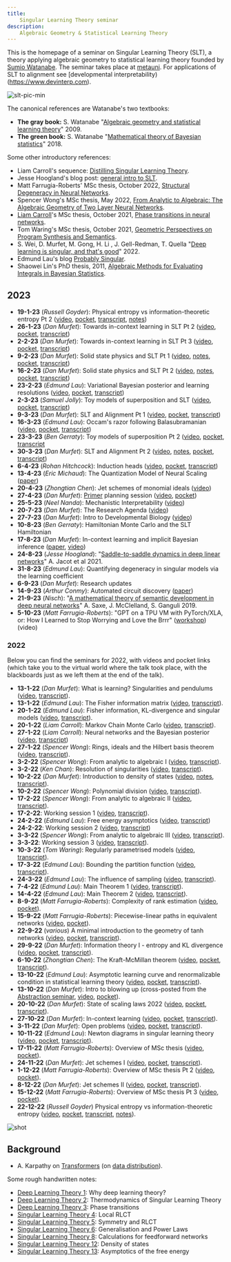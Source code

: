 ```yaml
---
title:
    Singular Learning Theory seminar
description:
    Algebraic Geometry & Statistical Learning Theory
---
```


This is the homepage of a seminar on Singular Learning Theory (SLT), a theory applying algebraic geometry to statistical learning theory founded by [Sumio Watanabe](http://watanabe-www.math.dis.titech.ac.jp/users/swatanab/). The seminar takes place at [metauni](https://www.metauni.org). For applications of SLT to alignment see [developmental interpretability)(https://www.devinterp.com).

![slt-pic-min](https://user-images.githubusercontent.com/320329/208009611-93289eb6-4813-436d-864e-4deb487a8b73.png)

The canonical references are Watanabe's two textbooks:

* **The gray book:** S. Watanabe "[Algebraic geometry and statistical learning theory](https://www.cambridge.org/core/books/algebraic-geometry-and-statistical-learning-theory/9C8FD1BDC817E2FC79117C7F41544A3A)" 2009.
* **The green book:** S. Watanabe "[Mathematical theory of Bayesian statistics](https://www.routledge.com/Mathematical-Theory-of-Bayesian-Statistics/Watanabe/p/book/9780367734817)" 2018.

Some other introductory references:

* Liam Carroll's sequence: [Distilling Singular Learning Theory](https://www.lesswrong.com/s/czrXjvCLsqGepybHC).
* Jesse Hoogland's blog post: [general intro to SLT](https://www.lesswrong.com/posts/fovfuFdpuEwQzJu2w/neural-networks-generalize-because-of-this-one-weird-trick).
* Matt Farrugia-Roberts' MSc thesis, October 2022, [Structural Degeneracy in Neural Networks](https://far.in.net/mthesis).
* Spencer Wong's MSc thesis, May 2022, [From Analytic to Algebraic: The Algebraic Geometry of Two Layer Neural Networks](http://therisingsea.org/notes/MScThesisSpencerWong.pdf).
* [Liam Carroll](https://lemmykc.github.io/MDLG_lemmykc/)'s MSc thesis, October 2021, [Phase transitions in neural networks](http://therisingsea.org/notes/MSc-Carroll.pdf).
* Tom Waring's MSc thesis, October 2021, [Geometric Perspectives on Program Synthesis and Semantics](http://therisingsea.org/notes/MSc-Waring.pdf).
* S. Wei, D. Murfet, M. Gong, H. Li , J. Gell-Redman, T. Quella "[Deep learning is singular, and that's good](https://www.suswei.com/publication/wei-2022-singular/wei-2022-singular.pdf)" 2022.
* Edmund Lau's blog [Probably Singular](https://edmundlth.github.io/posts/singular-learning-theory-part-1/).
* Shaowei Lin's PhD thesis, 2011, [Algebraic Methods for Evaluating Integrals in Bayesian Statistics](https://escholarship.org/content/qt6r99035v/qt6r99035v_noSplash_55ad6962455379ca776283fed8278b40.pdf).

## 2023

* **19-1-23** (*Russell Goyder*): Physical entropy vs information-theoretic entropy Pt 2 ([video](https://youtu.be/rw23vmz2MF4), [pocket](https://www.roblox.com/games/start?placeId=8165217582&launchData=pocket%3ASymbolic%20Wilds%2020), [transcript](https://metauniservice.com/transcript?videoID=rw23vmz2MF4), [notes](https://github.com/russellgoyder/handwritten-notes/blob/main/Physical%20And%20Information%20Entropy%20-%20Russell%20Goyder%20-%20metauni%20-%20Nov%202022.pdf))
* **26-1-23** (*Dan Murfet*): Towards in-context learning in SLT Pt 2 ([video](https://youtu.be/TuFPGNBoOuM), [pocket](https://www.roblox.com/games/start?placeId=8165217582&launchData=pocket%3ASymbolic%20Wilds%2011), [transcript](https://metauniservice.com/transcript?videoID=TuFPGNBoOuM))
* **2-2-23** (*Dan Murfet*): Towards in-context learning in SLT Pt 3 ([video](https://youtu.be/LG7b587q8T0), [pocket](https://www.roblox.com/games/start?placeId=8165217582&launchData=pocket%3ASymbolic%20Wilds%2011), [transcript](https://metauniservice.com/transcript?videoID=LG7b587q8T0))
* **9-2-23** (*Dan Murfet*): Solid state physics and SLT Pt 1 ([video](https://youtu.be/Ut4gKDJsmro), [notes](http://www.therisingsea.org/notes/slt22.pdf), [pocket](https://www.roblox.com/games/start?placeId=8165217582&launchData=pocket%3ASymbolic%20Wilds%2021), [transcript](https://metauniservice.com/transcript?videoID=Ut4gKDJsmro))
* **16-2-23** (*Dan Murfet*): Solid state physics and SLT Pt 2 ([video](https://youtu.be/xnMEfgbSKNs), [notes](http://www.therisingsea.org/notes/slt22-2.pdf), [pocket](https://www.roblox.com/games/start?placeId=8165217582&launchData=pocket%3ASymbolic%20Wilds%2021), [transcript](https://metauniservice.com/transcript?videoID=xnMEfgbSKNs))
* **23-2-23** (*Edmund Lau*): Variational Bayesian posterior and learning resolutions ([video](https://youtu.be/BkqZfwVv_WY), [pocket](https://www.roblox.com/games/start?placeId=8165217582&launchData=pocket%3ASymbolic%20Wilds%2022), [transcript](https://metauniservice.com/transcript?videoID=BkqZfwVv_WY))
* **2-3-23** (*Samuel Jolly*): Toy models of superposition and SLT ([video](https://youtu.be/QWanKcCkFS8), [pocket](https://www.roblox.com/games/start?placeId=8165217582&launchData=pocket%3ASymbolic%20Wilds%2023), [transcript](https://metauniservice.com/transcript?videoID=QWanKcCkFS8))
* **9-3-23** (*Dan Murfet*): SLT and Alignment Pt 1 ([video](https://youtu.be/6LULirDt8Qw), [pocket](https://www.roblox.com/games/start?placeId=8165217582&launchData=pocket%3ASymbolic%20Wilds%2024), [transcript](https://metauniservice.com/transcript?videoID=6LULirDt8Qw))
* **16-3-23** (*Edmund Lau*): Occam's razor following Balasubramanian ([video](https://youtu.be/civbL6SAXS0), [pocket](https://www.roblox.com/games/start?placeId=8165217582&launchData=pocket%3ASymbolic%20Wilds%2025), [transcript](https://metauniservice.com/transcript?videoID=civbL6SAXS0))
* **23-3-23** (*Ben Gerraty*): Toy models of superposition Pt 2 ([video](https://youtu.be/cJ6tdhOpUSE), [pocket](https://www.roblox.com/games/start?placeId=8165217582&launchData=pocket%3ASymbolic%20Wilds%2027), [transcript](https://metauniservice.com/transcript?videoID=cJ6tdhOpUSE)
* **30-3-23** (*Dan Murfet*): SLT and Alignment Pt 2 ([video](https://youtu.be/MaqXwDzPm_0), [notes](http://therisingsea.org/notes/SLT4Alignment-1.pdf), [pocket](https://www.roblox.com/games/start?placeId=8165217582&launchData=pocket%3ASymbolic%20Wilds%2028), [transcript](https://metauniservice.com/transcript?videoID=MaqXwDzPm_0))
* **6-4-23** (*Rohan Hitchcock*): Induction heads ([video](https://youtu.be/eCQWIla-TSY), [pocket](https://www.roblox.com/games/start?placeId=8165217582&launchData=pocket%3ASymbolic%20Wilds%2029), [transcript](https://metauniservice.com/transcript?videoID=eCQWIla-TSY))
* **13-4-23** (*Eric Michaud*): The Quantization Model of Neural Scaling ([paper](https://arxiv.org/abs/2303.13506))
* **20-4-23** (*Zhongtian Chen*): Jet schemes of monomial ideals ([video](https://youtu.be/tfFMHDRstgM))
* **27-4-23** (*Dan Murfet*): [Primer](https://metauni.org/slt/workshop2023) planning session ([video](https://youtu.be/t8fRCgTm5S4), [pocket](https://www.roblox.com/games/start?placeId=8165217582&launchData=pocket%3ASymbolic%20Wilds%2032))
* **25-5-23** (*Neel Nanda*): Mechanistic Interpretability ([video](https://youtu.be/n6Dcl6Uf73s))
* **20-7-23** (*Dan Murfet*): The Research Agenda ([video](https://youtu.be/_C_7xHtHZAw))
* **27-7-23** (*Dan Murfet*): Intro to Developmental Biology ([video](https://youtu.be/ms8iQunIh0I))
* **10-8-23** (*Ben Gerraty*): Hamiltonian Monte Carlo and the SLT Hamiltonian
* **17-8-23** (*Dan Murfet*): In-context learning and implicit Bayesian inference ([paper](https://arxiv.org/abs/2111.02080), [video](https://youtu.be/Y00HtwKO3BY))
* **24-8-23** (*Jesse Hoogland*): "[Saddle-to-saddle dynamics in deep linear networks](https://arxiv.org/pdf/2106.15933.pdf)" A. Jacot et al 2021.
* **31-8-23** (*Edmund Lau*): Quantifying degeneracy in singular models via the learning coefficient
* **6-9-23** (*Dan Murfet*): Research updates
* **14-9-23** (*Arthur Conmy*): Automated circuit discovery ([paper](https://arxiv.org/abs/2304.14997))
* **21-9-23** (*Nisch*): "[A mathematical theory of semantic development in deep neural networks](https://www.pnas.org/doi/epdf/10.1073/pnas.1820226116)" A. Saxe, J. McClelland, S. Ganguli 2019.
* **5-10-23** (*Matt Farrugia-Roberts*): "GPT on a TPU VM with PyTorch/XLA, or: How I Learned to Stop Worrying and Love the Brrr" ([workshop](https://far.in.net/tpu-go-brrr)) (video)
  
### 2022

Below you can find the seminars for 2022, with videos and pocket links (which take you to the virtual world where the talk took place, with the blackboards just as we left them at the end of the talk).

* **13-1-22** (*Dan Murfet*): What is learning? Singularities and pendulums ([video](https://youtu.be/QZG40ZY5TeU), [transcript](https://metauniservice.com/transcript?videoID=QZG40ZY5TeU)).
* **13-1-22** (*Edmund Lau*): The Fisher information matrix ([video](https://youtu.be/yniLt7ONj28), [transcript](https://metauniservice.com/transcript?videoID=yniLt7ONj28)).
* **20-1-22** (*Edmund Lau*):  Fisher information, KL-divergence and singular models ([video](https://youtu.be/U9bnkWuFSSM), [transcript](https://metauniservice.com/transcript?videoID=U9bnkWuFSSM)).
* **20-1-22** (*Liam Carroll*): Markov Chain Monte Carlo ([video](https://youtu.be/Ns4w0vtWt4A), [transcript](https://metauniservice.com/transcript?videoID=Ns4w0vtWt4A)).
* **27-1-22** (*Liam Carroll*): Neural networks and the Bayesian posterior ([video](https://youtu.be/1Esk7G3g5X8), [transcript](https://metauniservice.com/transcript?videoID=1Esk7G3g5X8))
* **27-1-22** (*Spencer Wong*): Rings, ideals and the Hilbert basis theorem ([video](https://youtu.be/g1tXe9Yrij8), [transcript](https://metauniservice.com/transcript?videoID=g1tXe9Yrij8)).
* **3-2-22** (*Spencer Wong*): From analytic to algebraic I ([video](https://youtu.be/5Gkzg-zTwv4), [transcript](https://metauniservice.com/transcript?videoID=5Gkzg-zTwv4)).
* **3-2-22** (*Ken Chan*): Resolution of singularities ([video](https://youtu.be/ssU8VZ50Wd8), [transcript](https://metauniservice.com/transcript?videoID=ssU8VZ50Wd8)).
* **10-2-22** (*Dan Murfet*): Introduction to density of states ([video](https://youtu.be/HXCpQWZfWIw), [notes](http://www.therisingsea.org/notes/metauni/slt12.pdf), [transcript](https://metauniservice.com/transcript?videoID=HXCpQWZfWIw)).
* **10-2-22** (*Spencer Wong*): Polynomial division ([video](https://youtu.be/nNMCix6UCJ0), [transcript](https://metauniservice.com/transcript?videoID=nNMCix6UCJ0)).
* **17-2-22** (*Spencer Wong*): From analytic to algebraic II ([video](https://youtu.be/tsZjeclrmuU), [transcript](https://metauniservice.com/transcript?videoID=tsZjeclrmuU)).
* **17-2-22**: Working session 1 ([video](https://youtu.be/cuPeJkeiYsI), [transcript](https://metauniservice.com/transcript?videoID=cuPeJkeiYsI)).
* **24-2-22** (*Edmund Lau*): Free energy asymptotics ([video](https://youtu.be/QBaJH5QRAA8), [transcript](https://metauniservice.com/transcript?videoID=QBaJH5QRAA8))
* **24-2-22**: Working session 2 ([video](https://youtu.be/c7Di-oAZxNg), [transcript](https://metauniservice.com/transcript?videoID=c7Di-oAZxNg))
* **3-3-22** (*Spencer Wong*): From analytic to algebraic III ([video](https://youtu.be/LWylEE5M9lc), [transcript](https://metauniservice.com/transcript?videoID=LWylEE5M9lc)).
* **3-3-22**: Working session 3 ([video](https://youtu.be/kqP5I2wALt0), [transcript](https://metauniservice.com/transcript?videoID=kqP5I2wALt0)).
* **10-3-22** (*Tom Waring*): Regularly parametrised models ([video](https://youtu.be/T8Lgvt0mfuY), [transcript](https://metauniservice.com/transcript?videoID=T8Lgvt0mfuY)).
* **17-3-22** (*Edmund Lau*): Bounding the partition function ([video](https://youtu.be/7x16e4yHsHg), [transcript](https://metauniservice.com/transcript?videoID=7x16e4yHsHg)).
* **24-3-22** (*Edmund Lau*): The influence of sampling ([video](https://youtu.be/JyZnMinS86Q), [transcript](https://metauniservice.com/transcript?videoID=JyZnMinS86Q)).
* **7-4-22** (*Edmund Lau*): Main Theorem 1 ([video](https://youtu.be/70UtL7pfxNo), [transcript](https://metauniservice.com/transcript?videoID=70UtL7pfxNo)).
* **14-4-22** (*Edmund Lau*): Main Theorem 2 ([video](https://youtu.be/qE3v1044BwU), [transcript](https://metauniservice.com/transcript?videoID=qE3v1044BwU)).
* **8-9-22** (*Matt Farrugia-Roberts*): Complexity of rank estimation ([video](https://youtu.be/s2bgR_t3aGM), [pocket](https://www.roblox.com/games/start?placeId=8165217582&launchData=pocket%3ASymbolic%20Wilds%205)).
* **15-9-22** (*Matt Farrugia-Roberts*): Piecewise-linear paths in equivalent networks ([video](https://youtu.be/WBiFFIhGIZM), [pocket](https://www.roblox.com/games/start?placeId=8165217582&launchData=pocket%3ASymbolic%20Wilds%205)).
* **22-9-22** (*various*) A minimal introduction to the geometry of tanh networks ([video](https://youtu.be/EgqwUsJTumU), [pocket](https://www.roblox.com/games/start?placeId=8165217582&launchData=pocket%3ASymbolic%20Wilds%205), [transcript](https://metauniservice.com/transcript?videoID=EgqwUsJTumU)).
* **29-9-22** (*Dan Murfet*): Information theory I - entropy and KL divergence ([video](https://youtu.be/LDAtVVPazg4), [pocket](https://www.roblox.com/games/start?placeId=8165217582&launchData=pocket%3ASymbolic%20Wilds%207), [transcript](https://metauniservice.com/transcript?videoID=LDAtVVPazg4)).
* **6-10-22** (*Zhongtian Chen*): The Kraft-McMillan theorem ([video](https://youtu.be/N30wJhaO68k), [pocket](https://www.roblox.com/games/start?placeId=8165217582&launchData=pocket%3ABig%20Sir%202), [transcript](https://metauniservice.com/transcript?videoID=N30wJhaO68k)).
* **13-10-22** (*Edmund Lau*): Asymptotic learning curve and renormalizable condition in statistical learning theory ([video](https://youtu.be/FhNoHmxmCmg), [pocket](https://www.roblox.com/games/start?placeId=8165217582&launchData=pocket%3ABig%20Sir%202), [transcript](https://metauniservice.com/transcript?videoID=FhNoHmxmCmg)).
* **13-10-22** (*Dan Murfet*): Intro to blowing up (cross-posted from the [Abstraction seminar](https://metauni.org/abstraction/), [video](https://youtu.be/CWNaKMP8Teo), [pocket](https://www.roblox.com/games/start?placeId=8165217582&launchData=pocket%3ABig%20Sir%201)).
* **20-10-22** (*Dan Murfet*): State of scaling laws 2022 ([video](https://youtu.be/7LzW8-wxdUE), [pocket](https://www.roblox.com/games/start?placeId=8165217582&launchData=pocket%3ASymbolic%20Wilds%2010), [transcript](https://metauniservice.com/transcript?videoID=7LzW8-wxdUE)).
* **27-10-22** (*Dan Murfet*): In-context learning ([video](https://youtu.be/Vqmcn1q7VL0), [pocket](https://www.roblox.com/games/start?placeId=8165217582&launchData=pocket%3ASymbolic%20Wilds%2011), [transcript](https://metauniservice.com/transcript?videoID=Vqmcn1q7VL0)).
* **3-11-22** (*Dan Murfet*): Open problems ([video](https://youtu.be/ZdB0pWyPaFo), [pocket](https://www.roblox.com/games/start?placeId=8165217582&launchData=pocket%3ASymbolic%20Wilds%2012), [transcript](https://metauniservice.com/transcript?videoID=ZdB0pWyPaFo)).
* **10-11-22** (*Edmund Lau*): Newton diagrams in singular learning theory ([video](https://youtu.be/0FowiD36jwg), [pocket](https://www.roblox.com/games/start?placeId=8165217582&launchData=pocket%3ASymbolic%20Wilds%2013), [transcript](https://metauniservice.com/transcript?videoID=0FowiD36jwg)).
* **17-11-22** (*Matt Farrugia-Roberts*): Overview of MSc thesis ([video](https://youtu.be/KwI-O8VKVv4), [pocket](https://www.roblox.com/games/start?placeId=8165217582&launchData=pocket%3ASymbolic%20Wilds%2015)).
* **24-11-22** (*Dan Murfet*): Jet schemes I ([video](https://youtu.be/8g6dZZ7lWGk), [pocket](https://www.roblox.com/games/start?placeId=8165217582&launchData=pocket%3ASymbolic%20Wilds%2016), [transcript](https://metauniservice.com/transcript?videoID=8g6dZZ7lWGk)).
* **1-12-22** (*Matt Farrugia-Roberts*): Overview of MSc thesis Pt 2 ([video](https://youtu.be/eBdm1pPGsco), [pocket](https://www.roblox.com/games/start?placeId=8165217582&launchData=pocket:Symbolic%20Wilds%2016)).
* **8-12-22** (*Dan Murfet*): Jet schemes II ([video](https://youtu.be/kHfDyK43HKc), [pocket](https://www.roblox.com/games/start?placeId=8165217582&launchData=pocket%3ASymbolic%20Wilds%2016), [transcript](https://metauniservice.com/transcript?videoID=kHfDyK43HKc)).
* **15-12-22** (*Matt Farrugia-Roberts*): Overview of MSc thesis Pt 3 ([video](https://youtu.be/FngNdKxCIuY), [pocket](https://www.roblox.com/games/start?placeId=8165217582&launchData=pocket%3ASymbolic%20Wilds%2017)).
* **22-12-22** (*Russell Goyder*) Physical entropy vs information-theoretic entropy ([video](https://youtu.be/MFLQgCaijPk), [pocket](https://www.roblox.com/games/start?placeId=8165217582&launchData=pocket%3ASymbolic%20Wilds%2020), [transcript](https://metauniservice.com/transcript?videoID=MFLQgCaijPk), [notes](https://github.com/russellgoyder/handwritten-notes/blob/main/Physical%20And%20Information%20Entropy%20-%20Russell%20Goyder%20-%20metauni%20-%20Nov%202022.pdf)).

![shot](https://user-images.githubusercontent.com/320329/200425686-62de6535-d334-4721-a6cb-712568a48b6a.png)

## Background

* A. Karpathy on [Transformers](https://youtu.be/kCc8FmEb1nY) (on [data distribution](https://youtu.be/kCc8FmEb1nY?t=867)).

Some rough handwritten notes:

* [Deep Learning Theory 1](http://www.therisingsea.org/notes/metauni/dlt1.pdf): Why deep learning theory?
* [Deep Learning Theory 2](http://www.therisingsea.org/notes/metauni/dlt2.pdf): Thermodynamics of Singular Learning Theory
* [Deep Learning Theory 3](http://www.therisingsea.org/notes/metauni/dlt3.pdf): Phase transitions
* [Singular Learning Theory 4](http://www.therisingsea.org/notes/metauni/slt4.pdf): Local RLCT
* [Singular Learning Theory 5](http://www.therisingsea.org/notes/metauni/slt5.pdf): Symmetry and RLCT
* [Singular Learning Theory 6](http://www.therisingsea.org/notes/metauni/slt6.pdf): Generalisation and Power Laws
* [Singular Learning Theory 8](http://www.therisingsea.org/notes/metauni/slt8.pdf): Calculations for feedforward networks
* [Singular Learning Theory 12](http://www.therisingsea.org/notes/metauni/slt12.pdf): Density of states
* [Singular Learning Theory 13](http://www.therisingsea.org/notes/metauni/slt13.pdf): Asymptotics of the free energy
